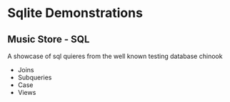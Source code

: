 # Sqlite Demonstrations

## Music Store - SQL

A showcase of sql quieres from the well known testing database chinook

* Joins
* Subqueries
* Case
* Views
